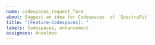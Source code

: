 ```yaml
---
name: codespaces_request_form
about: Suggest an idea for Codespaces  of `SpectraFit`
title: "[Feature-Codespaces]: "
labels: Codespaces, enhancement
assignees: Anselmoo
---
```

